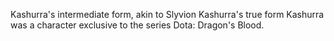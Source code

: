 
Kashurra's intermediate form, akin to Slyvion
Kashurra's true form
Kashurra was a character exclusive to the series Dota: Dragon's Blood.
